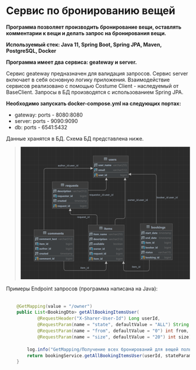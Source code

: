 # Сервис по бронированию вещей

**Программа позволяет производить бронирование вещи, оставлять комментарии к вещи и делать запрос на бронирования вещи.**

**Используемый стек: Java 11, Spring Boot, Spring JPA, Maven, PostgreSQL, Docker**

**Программа имеет два сервиса: geateway и server.**

Сервис geateway предназначен для валидация запросов.
Сервис server включает в себя основную логику приложения.
Взаимодействие сервисов реализовано с помощью Сostume Client - наследуемый от BaseClient.
Запросы в БД производятся с использованием Spring JPA.

**Необходимо запускать docker-compose.yml на следующих портах:**
- gateway: ports - 8080:8080
- server:  ports - 9090:9090
- db:      ports - 6541:5432

Данные хранятся в БД. Схема БД представлена ниже.

>![db.png](info/db.png)

Примеры Endpoint запросов (программа написана на Java):

```java

    @GetMapping(value = "/owner")
    public List<BookingDto> getAllBookingItemsUser(
            @RequestHeader("X-Sharer-User-Id") Long userId,
            @RequestParam(name = "state", defaultValue = "ALL") String stateParam,
            @RequestParam(name = "from", defaultValue = "0") int from,
            @RequestParam(name = "size", defaultValue = "20") int size) {

        log.info("GetMapping/Получение всех бронирований для вещей пользователя с id: " + userId);
        return bookingService.getAllBookingItemsUser(userId, stateParam, from, size);
    }
```
